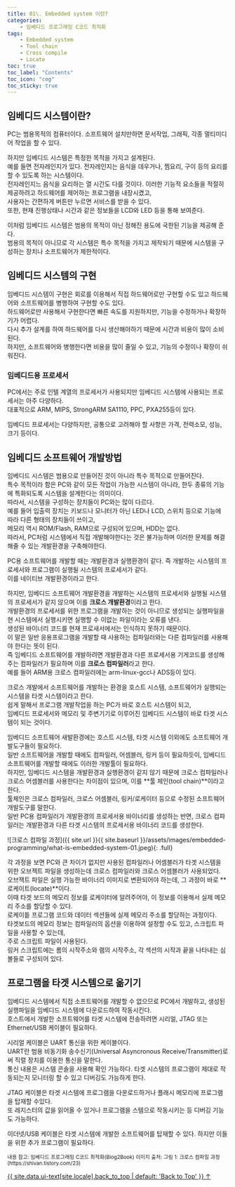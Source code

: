 ```yaml
---
title: 01\. Embedded system 이란?
categories:
    - 임베디드 프로그래밍 C코드 최적화
tags:
    - Embedded system
    - Tool chain
    - Cross compile
    - Locate
toc: true
toc_label: "Contents"
toc_icon: "cog"
toc_sticky: true
---
```

## 임베디드 시스템이란?
PC는 범용목적의 컴퓨터이다. 소프트웨어 설치만하면 문서작업, 그래픽, 각종 멀티미디어 작업을 할 수 있다.  

하지만 임베디드 시스템은 특정한 목적을 가지고 설계된다.  
예를 들면 전자레인지가 있다. 전자레인지는 음식을 데우거나, 찜요리, 구이 등의 요리를 할 수 있도록 하는 시스템이다.  
전자레인지느 음식을 요리하는 열 시간도 다를 것이다. 이러한 기능적 요소들을 적절히 제공하려고 하드웨어를 제어하는 프로그램을 내장시켰고,  
사용자는 간편하게 버튼만 누르면 서비스를 받을 수 있다.  
또한, 현재 진행상태나 시간과 같은 정보들을 LCD와 LED 등을 통해 보여준다.  

이처럼 임베디드 시스템은 범용의 목적이 아닌 정해진 용도에 국한된 기능을 제공해 준다.  
범용의 목적이 아니므로 각 시스템은 특수 목적을 가지고 제작되기 때문에 시스템을 구성하는 장치나 소프트웨어가 제한적이다.

## 임베디드 시스템의 구현
임베디드 시스템이 구현은 회로를 이용해서 직접 하드웨어로만 구현할 수도 있고 하드웨어와 소프트웨어를 병행하여 구현할 수도 있다.  
하드웨어로만 사용해서 구현한다면 빠른 속도를 지원하지만, 기능을 수정하거나 확장하기가 어렵다.  
다시 추가 설계를 하여 하드웨어를 다시 생산해야하기 때문에 시간과 비용이 많이 소비된다.  
하지만, 소프트웨어와 병행한다면 비용을 많이 줄일 수 있고, 기능의 수정이나 확장이 쉬워진다.  

### 임베디드용 프로세서
PC에서는 주로 인텔 계열의 프로세서가 사용되지만 임베디드 시스템에 사용되는 프로세서는 아주 다양하다.  
대표적으로 ARM, MIPS, StrongARM SA1110, PPC, PXA255등이 있다.  

임베디드 프로세서는 다양하지만, 공통으로 고려해야 할 사항은 가격, 전력소모, 성능, 크기 등이다.  

## 임베디드 소프트웨어 개발방법
임베디드 시스템은 범용으로 만들어진 것이 아니라 특수 목적으로 만들어진다.  
특수 목적이라 함은 PC와 같이 모든 작업이 가능한 시스템이 아니라, 한두 종류의 기능에 특화되도록 시스템을 설계한다는 의미이다.  
따라서, 시스템을 구성하는 장치들이 PC와는 많이 다르다.  
예를 들어 입출력 장치는 키보드나 모니터가 아닌 LED나 LCD, 스위치 등으로 기능에 따라 다른 형태의 장치들이 쓰이고,  
메모리 역시 ROM/Flash, RAM으로 구성되어 있으며, HDD는 없다.  
따라서, PC처럼 시스템에서 직접 개발해야한다는 것은 불가능하며 이러한 문제를 해결해줄 수 있는 개발환경을 구축해야한다.  

PC용 소프트웨어를 개발할 때는 개발환경과 실행환경이 같다. 즉 개발하는 시스템의 프로세서와 프로그램이 실행될 시스템의 프로세서가 같다.  
이를 네이티브 개발환경이라고 한다.  

하지만, 임베디드 소프트웨어 개발환경을 개발하는 시스템의 프로세서와 실행될 시스템의 프로세서가 같지 않으며 이를 **크로스 개발환경**이라고 한다.  
개발환경의 프로세서를 위한 프로그램을 개발하는 것이 아니므로 생성되는 실행파일을 현 시스템에서 실행시키면 실행할 수 이없는 파일이라는 오류를 낸다.  
생성된 바이너리 코드를 현재 프로새서에서는 인식하지 못하기 때문이다.  
이 말은 일반 응용프로그램을 개발할 때 사용하는 컴파일러와는 다른 컴파일러를 사용해야 한다는 뜻이 된다.  
즉 임베디드 소프트웨어를 개발하려면 개발환경과 다른 프로세서용 기게코드를 생성해 주는 컴파일러가 필요하며 이를 **크로스 컴파일러**라고 한다.  
예를 들어 ARM용 크로스 컴파일러에는 arm-linux-gcc나 ADS등이 있다.

크로스 개발에서 소프트웨어를 개발하는 환경을 호스트 시스템, 소프트웨어가 실행되는 시스템을 타겟 시스템이라고 한다.  
쉽게 말해서 프로그램 개발작업을 하는 PC가 바로 호스트 시스템이 되고,  
임베디드 프로세서와 메모리 및 주변기기로 이루어진 임베디드 시스템이 바로 타겟 시스템이 되는 것이다.  

임베디드 소프트웨어 새발환경에는 호스트 시스템, 타겟 시스템 이외에도 소프트웨어 개발도구들이 필요하다.  
일반 소프트웨어을 개발할 때에도 컴파일러, 어셈블러, 링커 등이 필요하듯이, 임베디드 소프트웨어를 개발할 때에도 이러한 개발툴이 필요하다.  
하지만, 임베디드 시스템을 개발환경과 실행환경이 같지 않기 때문에 크로스 컴파일러나 크로스 어셈블러를 사용한다는 차이점이 있으며, 이를 **툴 체인(tool chain)**이라고 한다.  
툴체인은 크로스 컴파일러, 크로스 어셈블러, 링커/로케이터 등으로 수정된 소프트웨어 개발도구를 말한다.  
일반 PC용 컴파일러가 개발환경의 프로세서용 바이너리를 생성하는 반면, 크로스 컴파일러는 개발환경과 다른 타겟 시스템의 프로세서용 바이너리 코드를 생성한다.  

![크로스 컴파일 과정]({{ site.url }}{{ site.baseurl }}/assets/images/embedded-programming/what-is-embedded-system-01.jpeg){: .full}  

각 과정을 보면 PC와 큰 차이가 없지만 사용된 컴파일러나 어셈블러가 타겟 시스템을 위한 오브젝트 파일을 생성하는데 크로스 컴파일러와 크로스 어셈블러가 사용되었다.  
오브잭트 파일은 실행 가능한 바이너리 이미지로 변환되어야 하는데, 그 과정이 바로 **로케이트(locate)**이다.  
이때 타겟 보드의 메모리 정보를 로케이터에 알려주어야, 이 정보를 이용해서 실제 메모리 주소를 할당할 수 있다.  
로케이틑 프로그램 코드와 데이터 섹션들에 실제 메모리 주소를 할당하는 과정이다.  
타겟보드의 메모리 정보는 컴파일러의 옵션을 이용하여 설정할 수도 있고, 스크립트 파일을 사용할 수 있는데,  
주로 스크립트 파일이 사용된다.  
링커 스크립트에는 롬의 시작주소와 램의 시작주소, 각 섹션의 시작과 끝을 나타내는 심볼들로 구성되어 있다.  

## 프로그램을 타겟 시스템으로 옮기기
임베디드 시스템에서 직접 소프트웨어를 개발할 수 없으므로 PC에서 개발하고, 생성된 실행파일을 임베디드 시스템에 다운로드하여 작동시킨다.  
호스트에서 개발한 소프트웨어를 타겟 시스템에 전송하려면 시리얼, JTAG 또는 Ethernet/USB 케이블이 필요하다.  

시리얼 케이블은 UART 통신을 위한 케이블이다.  
UART란 범용 비동기화 송수신기(Universal Asyncronous Receive/Transmitter)로써 직렬 장치를 이용한 통신을 말한다.  
통신 내용은 시스템 콘솔을 사용해 확인 가능하다. 타겟 시스템의 프로그램이 제대로 작동되는지 모니터링 할 수 있고 디버깅도 가능하게 한다.  

JTAG 케이블은 타겟 시스템에 프로그램을 다운로드하거나 플래시 메모리에 프로그램을 탑재할 수있다.  
또 레지스터의 값을 읽어올 수 있거나 프로그램을 스템으로 작동시키는 등 디버깅 기능도 가능하다.

이더넷/USB 케이블은 타겟 시스템에 개발한 소프트웨어를 탑재할 수 있다. 하지만 이들을 위한 추가 프로그램이 필요하다.  

<sub>
내용 참고: 임베디드 프로그래밍 C코드 최적화(Blog2Book)  
이미지 출처: 
    그림 1: 크로스 컴파일 과정 (https://shivan.tistory.com/23)
</sub>

<a href="#page-title" class="back-to-top">{{ site.data.ui-text[site.locale].back_to_top | default: 'Back to Top' }} &uarr;</a>
